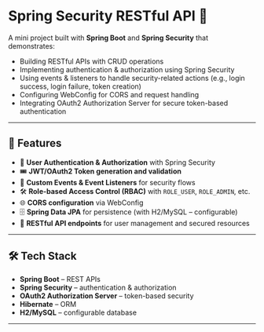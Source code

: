 # Spring Security RESTful API 🚀

A mini project built with **Spring Boot** and **Spring Security** that demonstrates:

- Building RESTful APIs with CRUD operations
- Implementing authentication & authorization using Spring Security
- Using events & listeners to handle security-related actions (e.g., login success, login failure, token creation)
- Configuring WebConfig for CORS and request handling
- Integrating OAuth2 Authorization Server for secure token-based authentication

---

## 📌 Features

- 🔐 **User Authentication & Authorization** with Spring Security  
- 🎟️ **JWT/OAuth2 Token generation and validation**  
- 📢 **Custom Events & Event Listeners** for security flows  
- 🛠️ **Role-based Access Control (RBAC)** with `ROLE_USER`, `ROLE_ADMIN`, etc.  
- 🌐 **CORS configuration** via WebConfig  
- 🗄️ **Spring Data JPA** for persistence (with H2/MySQL – configurable)  
- 📡 **RESTful API endpoints** for user management and secured resources  

---

## 🛠️ Tech Stack

- **Spring Boot** – REST APIs  
- **Spring Security** – authentication & authorization  
- **OAuth2 Authorization Server** – token-based security  
- **Hibernate** – ORM  
- **H2/MySQL** – configurable database  

---
